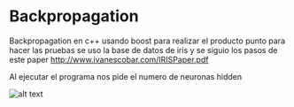 # Backpropagation
Backpropagation en c++ usando boost para realizar el producto punto
para hacer las pruebas se uso la base de datos de iris y se siguio los pasos
de este paper http://www.ivanescobar.com/IRISPaper.pdf


Al ejecutar el programa nos pide el numero de neuronas hidden

![alt text](https://raw.githubusercontent.com/patrick100/Backpropagation/entradas.png)
